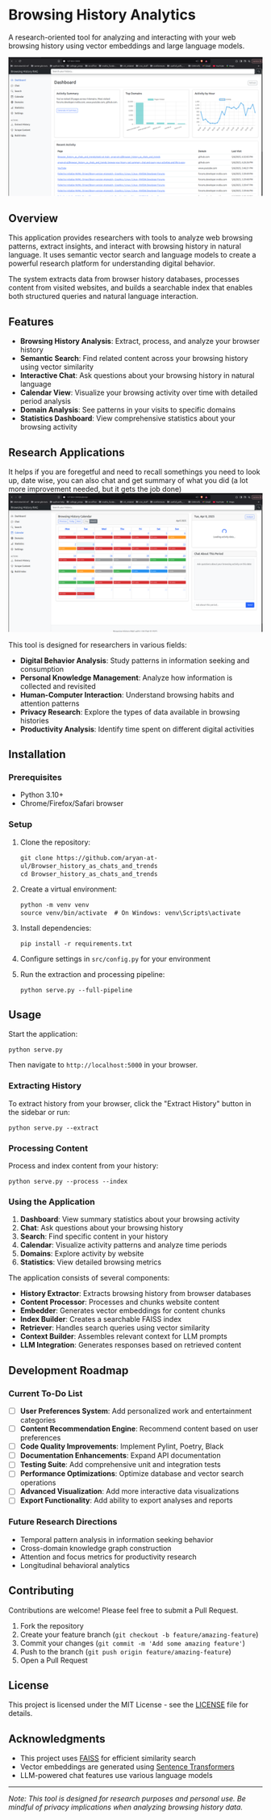 # Browsing History Analytics

A research-oriented tool for analyzing and interacting with your web browsing history using vector embeddings and large language models.

![Dashboard Screenshot](docs/images/dashboard.png)

## Overview

This application provides researchers with tools to analyze web browsing patterns, extract insights, and interact with browsing history in natural language. It uses semantic vector search and language models to create a powerful research platform for understanding digital behavior.

The system extracts data from browser history databases, processes content from visited websites, and builds a searchable index that enables both structured queries and natural language interaction.

## Features

- **Browsing History Analysis**: Extract, process, and analyze your browser history
- **Semantic Search**: Find related content across your browsing history using vector similarity
- **Interactive Chat**: Ask questions about your browsing history in natural language
- **Calendar View**: Visualize your browsing activity over time with detailed period analysis
- **Domain Analysis**: See patterns in your visits to specific domains
- **Statistics Dashboard**: View comprehensive statistics about your browsing activity

## Research Applications

It helps if you are foregetful and need to recall somethings you need to look up, date wise, you can also chat and get summary of what you did (a lot more improvement needed, but it gets the job done)
![Dashboard Screenshot](docs/images/calendar.png)



This tool is designed for researchers in various fields:

- **Digital Behavior Analysis**: Study patterns in information seeking and consumption
- **Personal Knowledge Management**: Analyze how information is collected and revisited
- **Human-Computer Interaction**: Understand browsing habits and attention patterns
- **Privacy Research**: Explore the types of data available in browsing histories
- **Productivity Analysis**: Identify time spent on different digital activities

## Installation

### Prerequisites

- Python 3.10+
- Chrome/Firefox/Safari browser

### Setup

1. Clone the repository:
   ```
   git clone https://github.com/aryan-at-ul/Browser_history_as_chats_and_trends
   cd Browser_history_as_chats_and_trends
   ```

2. Create a virtual environment:
   ```
   python -m venv venv
   source venv/bin/activate  # On Windows: venv\Scripts\activate
   ```

3. Install dependencies:
   ```
   pip install -r requirements.txt
   ```

4. Configure settings in `src/config.py` for your environment

5. Run the extraction and processing pipeline:
   ```
   python serve.py --full-pipeline
   ```

## Usage

Start the application:
```
python serve.py
```

Then navigate to `http://localhost:5000` in your browser.

### Extracting History

To extract history from your browser, click the "Extract History" button in the sidebar or run:
```
python serve.py --extract
```

### Processing Content

Process and index content from your history:
```
python serve.py --process --index
```

### Using the Application

1. **Dashboard**: View summary statistics about your browsing activity
2. **Chat**: Ask questions about your browsing history
3. **Search**: Find specific content in your history
4. **Calendar**: Visualize activity patterns and analyze time periods
5. **Domains**: Explore activity by website
6. **Statistics**: View detailed browsing metrics

<!-- ## Architecture -->

<!-- ![Architecture Diagram](docs/images/architecture.png) -->

The application consists of several components:

- **History Extractor**: Extracts browsing history from browser databases
- **Content Processor**: Processes and chunks website content
- **Embedder**: Generates vector embeddings for content chunks
- **Index Builder**: Creates a searchable FAISS index
- **Retriever**: Handles search queries using vector similarity
- **Context Builder**: Assembles relevant context for LLM prompts
- **LLM Integration**: Generates responses based on retrieved content

## Development Roadmap

### Current To-Do List

- [ ] **User Preferences System**: Add personalized work and entertainment categories
- [ ] **Content Recommendation Engine**: Recommend content based on user preferences
- [ ] **Code Quality Improvements**: Implement Pylint, Poetry, Black
- [ ] **Documentation Enhancements**: Expand API documentation
- [ ] **Testing Suite**: Add comprehensive unit and integration tests
- [ ] **Performance Optimizations**: Optimize database and vector search operations 
- [ ] **Advanced Visualization**: Add more interactive data visualizations
- [ ] **Export Functionality**: Add ability to export analyses and reports

### Future Research Directions

- Temporal pattern analysis in information seeking behavior
- Cross-domain knowledge graph construction
- Attention and focus metrics for productivity research
- Longitudinal behavioral analytics

## Contributing

Contributions are welcome! Please feel free to submit a Pull Request.

1. Fork the repository
2. Create your feature branch (`git checkout -b feature/amazing-feature`)
3. Commit your changes (`git commit -m 'Add some amazing feature'`)
4. Push to the branch (`git push origin feature/amazing-feature`)
5. Open a Pull Request

## License

This project is licensed under the MIT License - see the [LICENSE](LICENSE) file for details.

## Acknowledgments

- This project uses [FAISS](https://github.com/facebookresearch/faiss) for efficient similarity search
- Vector embeddings are generated using [Sentence Transformers](https://www.sbert.net/)
- LLM-powered chat features use various language models

---

*Note: This tool is designed for research purposes and personal use. Be mindful of privacy implications when analyzing browsing history data.*